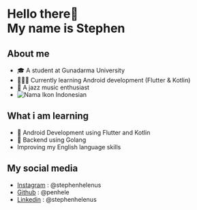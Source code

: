 # Hello there👋 <br> My name is Stephen

## About me
- 🎓  A student at Gunadarma University  
- 👨🏻‍💻 Currently learning Android development (Flutter & Kotlin)  
- 🎺 A jazz music enthusiast
- ![Nama Ikon](https://upload.wikimedia.org/wikipedia/commons/9/9f/Flag_of_Indonesia.svg) Indonesian


## What i am learning 
- 📱 Android Development using Flutter and Kotlin   
- 🛜  Backend using Golang  
-  Improving my English language skills

## My social media
- [Instagram](https://www.instagram.com/stephenhelenus/) : @stephenhelenus
- [Github](https://github.com/penhele) : @penhele
- [Linkedin](https://www.linkedin.com/in/stephenhelenus/) : @stephenhelenus
